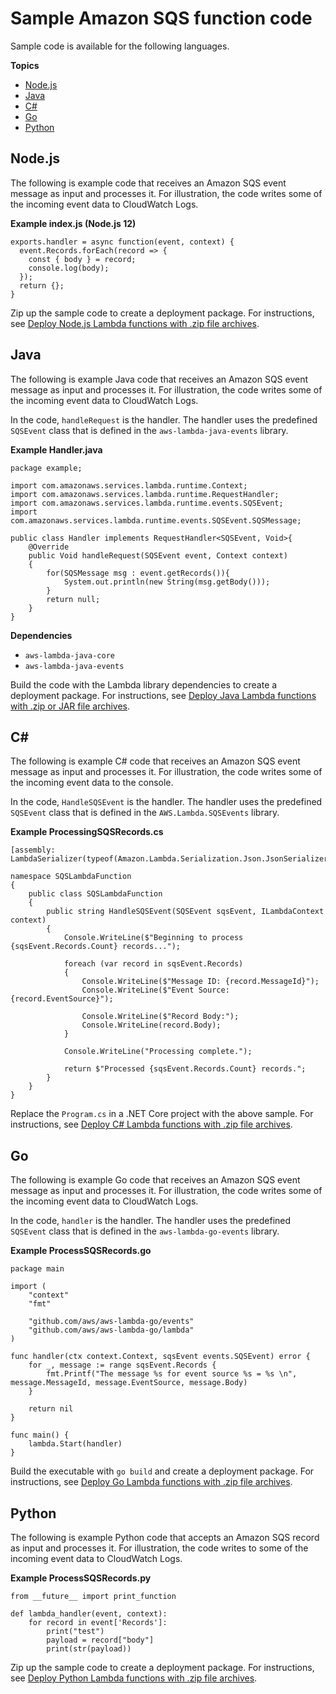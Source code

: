 # Sample Amazon SQS function code<a name="with-sqs-create-package"></a>

Sample code is available for the following languages\.

**Topics**
+ [Node\.js](#with-sqs-example-deployment-pkg-nodejs)
+ [Java](#with-sqs-example-deployment-pkg-java)
+ [C\#](#with-sqs-example-deployment-pkg-dotnet)
+ [Go](#with-sqs-example-deployment-pkg-go)
+ [Python](#with-sqs-example-deployment-pkg-python)

## Node\.js<a name="with-sqs-example-deployment-pkg-nodejs"></a>

The following is example code that receives an Amazon SQS event message as input and processes it\. For illustration, the code writes some of the incoming event data to CloudWatch Logs\. 

**Example index\.js \(Node\.js 12\)**  

```
exports.handler = async function(event, context) {
  event.Records.forEach(record => {
    const { body } = record;
    console.log(body);
  });
  return {};
}
```

Zip up the sample code to create a deployment package\. For instructions, see [Deploy Node\.js Lambda functions with \.zip file archives](nodejs-package.md)\.

## Java<a name="with-sqs-example-deployment-pkg-java"></a>

The following is example Java code that receives an Amazon SQS event message as input and processes it\. For illustration, the code writes some of the incoming event data to CloudWatch Logs\. 

In the code, `handleRequest` is the handler\. The handler uses the predefined `SQSEvent` class that is defined in the `aws-lambda-java-events` library\.

**Example Handler\.java**  

```
package example;

import com.amazonaws.services.lambda.runtime.Context;
import com.amazonaws.services.lambda.runtime.RequestHandler;
import com.amazonaws.services.lambda.runtime.events.SQSEvent;
import com.amazonaws.services.lambda.runtime.events.SQSEvent.SQSMessage;

public class Handler implements RequestHandler<SQSEvent, Void>{
    @Override
    public Void handleRequest(SQSEvent event, Context context)
    {
        for(SQSMessage msg : event.getRecords()){
            System.out.println(new String(msg.getBody()));
        }
        return null;
    }
}
```

**Dependencies**
+ `aws-lambda-java-core`
+ `aws-lambda-java-events`

Build the code with the Lambda library dependencies to create a deployment package\. For instructions, see [Deploy Java Lambda functions with \.zip or JAR file archives](java-package.md)\.

## C\#<a name="with-sqs-example-deployment-pkg-dotnet"></a>

The following is example C\# code that receives an Amazon SQS event message as input and processes it\. For illustration, the code writes some of the incoming event data to the console\. 

In the code, `HandleSQSEvent` is the handler\. The handler uses the predefined `SQSEvent` class that is defined in the `AWS.Lambda.SQSEvents` library\. 

**Example ProcessingSQSRecords\.cs**  

```
[assembly: LambdaSerializer(typeof(Amazon.Lambda.Serialization.Json.JsonSerializer))]

namespace SQSLambdaFunction
{
    public class SQSLambdaFunction
    {
        public string HandleSQSEvent(SQSEvent sqsEvent, ILambdaContext context)
        {
            Console.WriteLine($"Beginning to process {sqsEvent.Records.Count} records...");

            foreach (var record in sqsEvent.Records)
            {
                Console.WriteLine($"Message ID: {record.MessageId}");
                Console.WriteLine($"Event Source: {record.EventSource}");

                Console.WriteLine($"Record Body:");
                Console.WriteLine(record.Body);
            }

            Console.WriteLine("Processing complete.");

            return $"Processed {sqsEvent.Records.Count} records.";
        }
    }
}
```

Replace the `Program.cs` in a \.NET Core project with the above sample\. For instructions, see [Deploy C\# Lambda functions with \.zip file archives](csharp-package.md)\.

## Go<a name="with-sqs-example-deployment-pkg-go"></a>

The following is example Go code that receives an Amazon SQS event message as input and processes it\. For illustration, the code writes some of the incoming event data to CloudWatch Logs\. 

 In the code, `handler` is the handler\. The handler uses the predefined `SQSEvent` class that is defined in the `aws-lambda-go-events` library\. 

**Example ProcessSQSRecords\.go**  

```
package main

import (
    "context"
    "fmt"

    "github.com/aws/aws-lambda-go/events"
    "github.com/aws/aws-lambda-go/lambda"
)

func handler(ctx context.Context, sqsEvent events.SQSEvent) error {
    for _, message := range sqsEvent.Records {
        fmt.Printf("The message %s for event source %s = %s \n", message.MessageId, message.EventSource, message.Body)
    }

    return nil
}

func main() {
    lambda.Start(handler)
}
```

Build the executable with `go build` and create a deployment package\. For instructions, see [Deploy Go Lambda functions with \.zip file archives](golang-package.md)\.

## Python<a name="with-sqs-example-deployment-pkg-python"></a>

The following is example Python code that accepts an Amazon SQS record as input and processes it\. For illustration, the code writes to some of the incoming event data to CloudWatch Logs\. 

**Example ProcessSQSRecords\.py**  

```
from __future__ import print_function

def lambda_handler(event, context):
    for record in event['Records']:
        print("test")
        payload = record["body"]
        print(str(payload))
```

Zip up the sample code to create a deployment package\. For instructions, see [Deploy Python Lambda functions with \.zip file archives](python-package.md)\.
